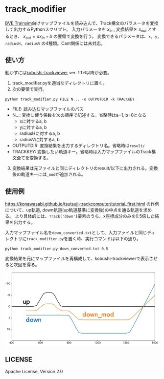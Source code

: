 # track_modifier

[BVE Trainsim](https://bvets.net/)向けマップファイルを読み込んで、Track構文のパラメータを変換して出力するPythonスクリプト。
入力パラメータを $x_{in}$ , 変換結果を $x_{out}$ とするとき、 $x_{out} = ax_{in} + b$ の要領で変換を行う。
変換できるパラメータは、`x, y, radiusH, radiusV` の4種類。Cant関係には未対応。


## 使い方

動かすには[kobushi-trackviewer](https://github.com/konawasabi/kobushi-trackviewer) ver. 1.1.6以降が必要。

1. track_modifier.pyを適当なディレクトリに置く。
2. 次の要領で実行。

`python track_modifier.py FILE N... -o OUTPUTDIR -k TRACKKEY`


  * FILE: 読み込むマップファイルのパス
  * N...: 変換に使う係数を次の順序で記述する。省略時はa=1, b=0となる
    * xに対するa, b
	* yに対するa, b
	* radiusHに対するa, b
	* radiusVに対するa, b
  * OUTPUTDIR: 変換結果を出力するディレクトリ名。省略時は`result/`
  * TRACKKEY: 変換したい軌道キー。省略時は入力マップファイルのTrack構文全てを変換する。
  
3. 変換結果は元ファイルと同じディレクトリのresult/以下に出力される。変換後の軌道キーには`_mod`が追加される。

## 使用例

https://konawasabi.github.io/tsutsuji-trackcomputer/tutorial_first.html の作例について、up軌道, down軌道(up軌道基準に変換後)の中点を通る軌道を求める。
より具体的には、`Track['down']`要素のうち、x座標成分のみを0.5倍した結果を出力する。

入力マップファイル名を`down_converted.txt`として、入力ファイルと同じディレクトリに`track_modifier.py`を置く時、実行コマンドは以下の通り。

`python track_modifier.py down_converted.txt 0.5`

変換結果を元にマップファイルを再構成して、kobushi-trackviewerで表示させると次図を得る。

![](./sample.jpg)


## LICENSE

Apache License, Version 2.0


